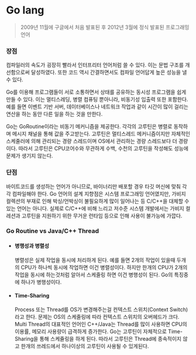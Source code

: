# Go lang

> 2009년 11월에 구글에서 처음 발표된 후 2012년 3월에 정식 발표된 프로그래밍언어

### 장점

컴파일러의 속도가 굉장히 빨라서 인터프리터 언어처럼 쓸 수 있다. 이는 문법 구조를 개선함으로써 달성하였다. 또한 코드 역시 간결하면서도 컴파일 언어답게 높은 성능을 낼 수 있다.

Go를 이용해 프로그램들이 서로 소통하면서 상태를 공유하는 동시성 프로그램을 쉽게 만들 수 있다. 이는 멀티스레딩, 병렬 컴퓨팅 뿐아니라, 비동기성 입출력 또한 포함한다. 예를 들면 이벤트 기반 서버, 데이터베이스나 네트워크 작업과 같이 시간이 많이 걸리는 연산을 하는 동안 다른 일을 하는 것을 만한다.

Go는 GoRoutine이라는 비동기 메커니즘을 제공한다. 각각의 고루틴은 병렬로 동작하며 메시지 채널을 통해 값을 주고받는다. 고루틴은 멀티스레드 메커니즘이지만 자체적인 스케줄러에 의해 관리되는 경량 스레드이며 OS에서 관리하는 경량 스레드보다 더 경량이다. 따라서 고루틴은 CPU코어수와 무관하게 수백, 수천의 고루틴을 작성해도 성능에 문제가 생기지 않는다.

### 단점

바이트코드를 생성하는 언어가 아니므로, 바이너리만 배포할 경우 타깃 머신에 맞춰 각각 컴파일해야 한다. Go 언어의 설계 지향점은 시스템 프로그래밍 언어였지만, 가비지 컬렉션의 부재로 인해 박싱/언박싱이 불필요하게 많이 일어나는 등 C/C++을 대체할 수 있는 언어는 아니다. 실제로 C/C++에 비해 느리고 저수준 시스템 개발에서는 가비지 컬레션과 고루틴을 지원하기 위한 무거운 런타임 등으로 인해 사용이 불가능에 가깝다.

### Go Routine vs Java/C++ Thread

- #### 병행성과 병렬성
  
  병렬성은 실제 작업을 동시에 처리하게 된다. 예를 들면 2개의 작업이 있을때 두개의 CPU가 하나씩 동시에 작업하면 이건 병렬성이다. 하지만 한개의 CPU가 2개의 작업을 동시에 하는것처럼 알아서 스케줄링 하면 이건 병행성이 된다. Go의 특징중에 하나가 병행성이다.

- #### Time-Sharing
  
  Process 또는 Thread를 OS가 변경해주는걸 컨텍스트 스위치(Context Switch) 라고 한다. 문제는 OS의 스케줄링에 따라 컨텍스트 스위치의 오버헤드가 크다. Multi Thread의 대표적인 언어인 C++/Java는 Thread를 많이 사용하면 CPU의 이용률, 메모리 사용량이 급격하게 증가한다. Go는 고루틴이 자체적으로 Time-Sharing을 통해 스케쥴링을 하게 된다. 따라서 고루틴은 Thread에 종속적이지 않고 한개의 쓰레드에서 하나이상의 고루틴이 사용될 수 있게된다.